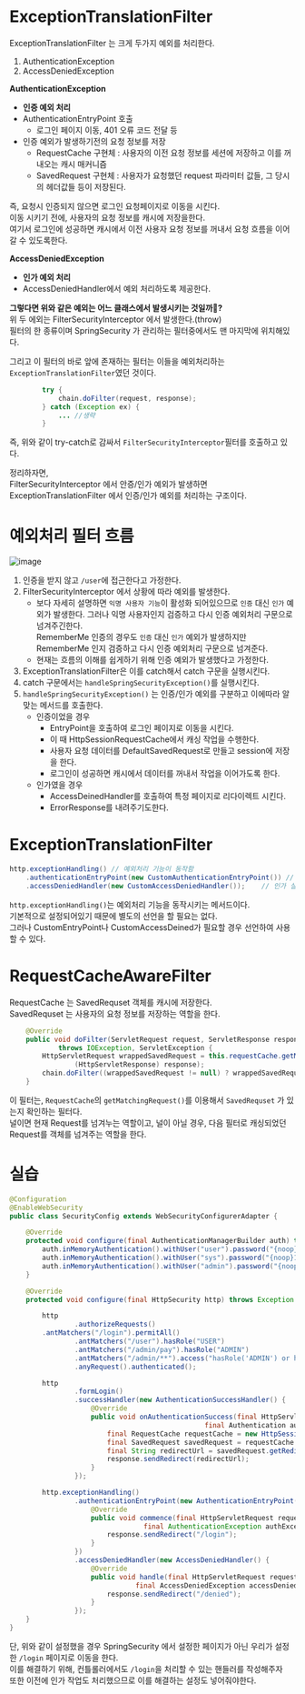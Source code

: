 # ExceptionTranslationFilter 

ExceptionTranslationFilter 는 크게 두가지 예외를 처리한다.   

1. AuthenticationException
2. AccessDeniedException

**AuthenticationException**  
* **인증 예외 처리**     
* AuthenticationEntryPoint 호출 
    * 로그인 페이지 이동, 401 오류 코드 전달 등   
* 인증 예외가 발생하기전의 요청 정보를 저장   
    * RequestCache 구현체 : 사용자의 이전 요청 정보를 세션에 저장하고 이를 꺼내오는 캐시 매커니즘    
    * SavedRequest 구현체 : 사용자가 요청했던 request 파라미터 값들, 그 당시의 헤더값들 등이 저장된다.        
   
즉, 요청시 인증되지 않으면 로그인 요청페이지로 이동을 시킨다.            
이동 시키기 전에, 사용자의 요청 정보를 캐시에 저장을한다.        
여기서 로그인에 성공하면 캐시에서 이전 사용자 요청 정보를 꺼내서 요청 흐름을 이어갈 수 있도록한다.   
  
**AccessDeniedException**       
* **인가 예외 처리**        
* AccessDeniedHandler에서 예외 처리하도록 제공한다.    
  
**그렇다면 위와 같은 예외는 어느 클래스에서 발생시키는 것일까🤔?**               
위 두 에외는 FilterSecurityInterceptor 에서 발생한다.(throw)               
필터의 한 종류이며 SpringSecurity 가 관리하는 필터중에서도 맨 마지막에 위치해있다.       

그리고 이 필터의 바로 앞에 존재하는 필터는 이들을 예외처리하는 `ExceptionTranslationFilter`였던 것이다.   

```java
		try {
			chain.doFilter(request, response);
		} catch (Exception ex) {
			... //생략 
		} 
```
즉, 위와 같이 try-catch로 감싸서 `FilterSecurityInterceptor`필터를 호출하고 있다.  
 
정리하자면,    
FilterSecurityInterceptor 에서 안증/인가 예외가 발생하면      
ExceptionTranslationFilter 에서 인증/인가 예외를 처리하는 구조이다.      

# 예외처리 필터 흐름 

![image](https://user-images.githubusercontent.com/50267433/150917317-2398d097-87be-4b50-9bd3-de24ec8489ab.png)
 
1. 인증을 받지 않고 `/user`에 접근한다고 가정한다.    
2. FilterSecurityInterceptor 에서 상황에 따라 예외를 발생한다.    
    * 보다 자세히 설명하면 `익명 사용자 기능`이 활성화 되어있으므로 `인증` 대신 `인가` 예외가 발생한다.
      그러나 익명 사용자인지 검증하고 다시 인증 예외처리 구문으로 넘겨주긴한다.    
      RememberMe 인증의 경우도  `인증` 대신 `인가` 예외가 발생하지만   
      RememberMe 인지 검증하고 다시 인증 예외처리 구문으로 넘겨준다.    
    * 현재는 흐름의 이해를 쉽게하기 위해 인증 예외가 발생했다고 가정한다.   
3. ExceptionTranslationFilter은 이를 catch해서 catch 구문을 실행시킨다.   
4. catch 구문에서는 `handleSpringSecurityException()`를 실행시킨다.  
5. `handleSpringSecurityException()` 는 인증/인가 예외를 구분하고 이에따라 알맞는 메서드를 호출한다.   
    * 인증이었을 경우 
        * EntryPoint을 호출하여 로그인 페이지로 이동을 시킨다.   
        * 이 때 HttpSessionRequestCache에서 캐싱 작업을 수행한다.  
        * 사용자 요청 데이터를 DefaultSavedRequest로 만들고 session에 저장을 한다. 
        * 로그인이 성공하면 캐시에서 데이터를 꺼내서 작업을 이어가도록 한다.   
    * 인가였을 경우
        * AccessDeinedHandler를 호출하여 특정 페이지로 리다이렉트 시킨다.   
        * ErrorResponse를 내려주기도한다.  

# ExceptionTranslationFilter

```java
http.exceptionHandling() // 예외처리 기능이 동작함 
    .authenticationEntryPoint(new CustomAuthenticationEntryPoint()) // 인증 실패시 처리 
    .accessDeniedHandler(new CustomAccessDeniedHandler()); 	  // 인가 실패시 처리 
```

`http.exceptionHandling()`는 예외처리 기능을 동작시키는 메서드이다.       
기본적으로 설정되어있기 때문에 별도의 선언을 할 필요는 없다.     
그러나 CustomEntryPoint나 CustomAccessDeined가 필요할 경우 선언하여 사용할 수 있다.   

# RequestCacheAwareFilter
  
RequestCache 는 SavedRequset 객체를 캐시에 저장한다.    
SavedRequset 는 사용자의 요청 정보를 저장하는 역할을 한다.    

```java
	@Override
	public void doFilter(ServletRequest request, ServletResponse response, FilterChain chain)
			throws IOException, ServletException {
		HttpServletRequest wrappedSavedRequest = this.requestCache.getMatchingRequest((HttpServletRequest) request,
				(HttpServletResponse) response);
		chain.doFilter((wrappedSavedRequest != null) ? wrappedSavedRequest : request, response);
	}
```

이 필터는, `RequestCache`의 `getMatchingRequest()`를 이용해서 `SavedRequset` 가 있는지 확인하는 필터다.      
널이면 현재 Request를 넘겨누는 역할이고, 널이 아닐 경우, 다음 필터로 캐싱되었던 Request를 객체를 넘겨주는 역할을 한다.         
 
# 실습 

```java
@Configuration
@EnableWebSecurity
public class SecurityConfig extends WebSecurityConfigurerAdapter {

    @Override
    protected void configure(final AuthenticationManagerBuilder auth) throws Exception {
        auth.inMemoryAuthentication().withUser("user").password("{noop}1111").roles("USER");
        auth.inMemoryAuthentication().withUser("sys").password("{noop}1111").roles("SYS", "USER");
        auth.inMemoryAuthentication().withUser("admin").password("{noop}1111").roles("ADMIN", "SYS", "USER");
    }

    @Override
    protected void configure(final HttpSecurity http) throws Exception {

        http
                .authorizeRequests()
		.antMatchers("/login").permitAll()
                .antMatchers("/user").hasRole("USER")
                .antMatchers("/admin/pay").hasRole("ADMIN")
                .antMatchers("/admin/**").access("hasRole('ADMIN') or hasRole('SYS')")
                .anyRequest().authenticated();

        http
                .formLogin()
                .successHandler(new AuthenticationSuccessHandler() {
                    @Override
                    public void onAuthenticationSuccess(final HttpServletRequest request, final HttpServletResponse response, 
		                                        final Authentication authentication) throws IOException, ServletException {
                        final RequestCache requestCache = new HttpSessionRequestCache();
                        final SavedRequest savedRequest = requestCache.getRequest(request, response);
                        final String redirectUrl = savedRequest.getRedirectUrl();
                        response.sendRedirect(redirectUrl);
                    }
                });

        http.exceptionHandling()
                .authenticationEntryPoint(new AuthenticationEntryPoint() {
                    @Override
                    public void commence(final HttpServletRequest request, final HttpServletResponse response, 
		                         final AuthenticationException authException) throws IOException, ServletException {
                        response.sendRedirect("/login");
                    }
                })
                .accessDeniedHandler(new AccessDeniedHandler() {
                    @Override
                    public void handle(final HttpServletRequest request, final HttpServletResponse response, 
		                       final AccessDeniedException accessDeniedException) throws IOException, ServletException {
                        response.sendRedirect("/denied");
                    }
                });
    }
}
```
단, 위와 같이 설정했을 경우 SpringSecurity 에서 설정한 페이지가 아닌 우리가 설정한 `/login` 페이지로 이동을 한다.     
이를 해결하기 위해, 컨틀롤러에서도 `/login`을 처리할 수 있는 핸들러를 작성해주자     
또한 이전에 인가 작업도 처리했으므로 이를 해결하는 설정도 넣어줘야한다.  

